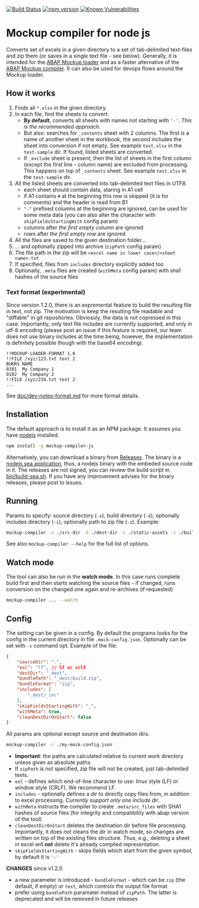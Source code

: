 <!-- markdownlint-disable MD041 -->
[![Build Status](https://github.com/sbcgua/mockup-compiler-js/actions/workflows/main.yml/badge.svg)](https://github.com/sbcgua/mockup-compiler-js/actions/workflows/main.yml)
[![npm version](https://badge.fury.io/js/mockup-compiler-js.svg)](https://badge.fury.io/js/mockup-compiler-js)
[![Known Vulnerabilities](https://snyk.io/test/github/sbcgua/mockup-compiler-js/badge.svg?targetFile=package.json)](https://snyk.io/test/github/sbcgua/mockup-compiler-js?targetFile=package.json)

# Mockup compiler for node js

Converts set of excels in a given directory to a set of tab-delimited text-files and zip them (or saves in a single text file - see below). Generally, it is intended for the [ABAP Mockup loader](https://github.com/sbcgua/mockup_loader) and as a faster alternative of the [ABAP Mockup compiler](https://github.com/sbcgua/mockup_compiler). It can also be used for devops flows around the Mockup loader.

## How it works

1. Finds all `*.xlsx` in the given directory.
2. In each file, find the sheets to convert:
    - **By default**, converts all sheets with names not starting with `'-'`. *This is the recommended approach*.
    - But also: searches for `_contents` sheet with 2 columns. The first is a name of another sheet in the workbook, the second includes the sheet into conversion if not empty. See example `test.xlsx` in the `test-sample` dir. If found, listed sheets are converted.
    - If `_exclude` sheet is present, then the list of sheets in the first column (except the first line - column name) are excluded from processing. This happens on top of `_contents` sheet. See example `test.xlsx` in the `test-sample` dir.
3. All the listed sheets are converted into tab-delimited text files in UTF8.
    - each sheet should contain data, staring in A1 cell
    - if A1 contains `#` at the beginning this row is skipped (it is for comments) and the header is read from B1
    - `"-"` prefixed columns at the beginning are ignored, can be used for some meta data (you can also alter the character with `skipFieldsStartingWith` config param)
    - columns after *the first empty column* are ignored
    - rows after *the first empty row* are ignored
4. All the files are saved to the given destination folder...
5. ... and optionally zipped into archive (`zipPath` config param)
6. The file path in the zip will be `<excel name in lower case>/<sheet name>.txt`
7. If specified, files from `includes` directory explicitly added too
8. Optionally, `.meta` files are created (`withMeta` config param) with sha1 hashes of the source files

### Text format (experimental)

Since version 1.2.0, there is an expremental feature to build the resulting file in text, not zip. The motivation is keep the resulting file readable and "diffable" in git repositories. Obviosuly, the data is not copressed in this case. Importantly, only text file includes are currently supported, and only in utf-8 encoding (please post an issue if this feature is required, our team does not use binary includes at the time being, however, the implementation is definitely possible though with the base64 encoding).

```text
!!MOCKUP-LOADER-FORMAT 1.0
!!FILE /xyz/123.txt text 2
BUKRS NAME
0101  My Company 1
0102  My Company 2
!!FILE /xyz/234.txt text 2
...
```

See [doc/dev-notes-format.md](doc/dev-notes-format.md) for more format details.

## Installation

The default approach is to install it as an NPM package. It assumes you have [nodejs](https://nodejs.org/) installed.

```bash
npm install -g mockup-compiler-js
```

Alternatively, you can download a binary from [Releases](https://github.com/sbcgua/mockup-compiler-js/releases). The binary is a [nodejs sea application](https://nodejs.org/api/single-executable-applications.html), thus, a nodejs binary with the embeded source code in it. The releases are not signed, you can review the build script in [bin/build-sea.sh](bin/build-sea.sh). If you have any improvement advises for the binary releases, please post to issues.

## Running

Params to specify: source directory (`-s`), build directory (`-d`), optionally includes directory (`-i`), optionally path to zip file (`-z`). Example:

```bash
mockup-compiler -s ./src-dir -d ./dest-dir -i ./static-assets -z ./build.zip
```

See also `mockup-compiler --help` for the full list of options.

## Watch mode

The tool can also be run in the **watch mode**. In this case runs complete build first and then starts watching the source files - if changed, runs conversion on the changed one again and re-archives (if requested)

```bash
mockup-compiler ... --watch
```

## Config

The setting can be given in a config. By default the programs looks for the config in the current directory in file `.mock-config.json`. Optionally can be set with `-c` command opt. Example of the file:

```json
{
    "sourceDir": ".",
    "eol": "lf", // lf or crlf
    "destDir": "_dest",
    "bundlePath": "_dest/build.zip",
    "bundleFormat": "zip",
    "includes": [
        "_dest/_inc"
    ],
    "skipFieldsStartingWith": "_",
    "withMeta": true,
    "cleanDestDirOnStart": false
}
```

All params are optional except source and destination dirs.

```bash
mockup-compiler -c ./my-mock-config.json
```

- **Important**: the paths are calculated relative to current work directory unless given as absolute paths.
- If `zipPath` is not specified, zip file will not be created, just tab-delimited texts.
- `eol` - defines which end-of-line character to use: linux style (LF) or window style (CRLF). We recommend LF.
- `includes` - optionally defines a dir to directly copy files from, in addition to excel processing. *Currently support only one include dir*.
- `withMeta` instructs the compiler to create `.meta/src_files` with SHA1 hashes of source files (for integrity and compatibility with abap version of the tool)
- `cleanDestDirOnStart` deletes the destination dir before file processing. Importantly, it does not cleans the dir in watch mode, so changes are written on top of the existing files structure. Thus, e.g., deleting a sheet in excel will **not** delete it's already compiled representation.
- `skipFieldsStartingWith` - skips fields which start from the given symbol, by default it is `'-'`

**CHANGES** since v1.2.0

- a new parameter is introduced - `bundleFormat` - which can be `zip` (the default, if empty) or `text`, which controls the output file format
- prefer using `bundlePath` paramater instead of `zipPath`. The latter is deprecated and will be removed in future releases
